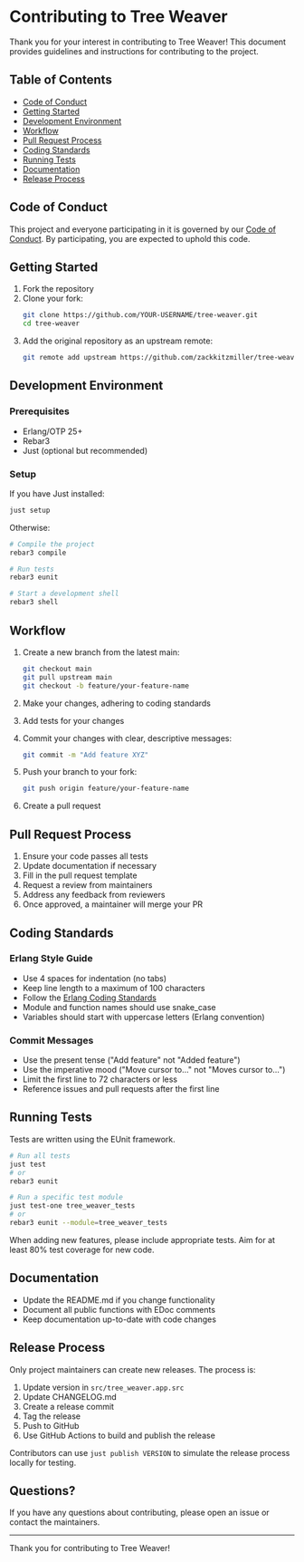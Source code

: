 # Contributing to Tree Weaver

Thank you for your interest in contributing to Tree Weaver! This document provides guidelines and instructions for contributing to the project.

## Table of Contents

- [Code of Conduct](#code-of-conduct)
- [Getting Started](#getting-started)
- [Development Environment](#development-environment)
- [Workflow](#workflow)
- [Pull Request Process](#pull-request-process)
- [Coding Standards](#coding-standards)
- [Running Tests](#running-tests)
- [Documentation](#documentation)
- [Release Process](#release-process)

## Code of Conduct

This project and everyone participating in it is governed by our [Code of Conduct](CODE_OF_CONDUCT.md). By participating, you are expected to uphold this code.

## Getting Started

1. Fork the repository
2. Clone your fork:
   ```bash
   git clone https://github.com/YOUR-USERNAME/tree-weaver.git
   cd tree-weaver
   ```
3. Add the original repository as an upstream remote:
   ```bash
   git remote add upstream https://github.com/zackkitzmiller/tree-weaver.git
   ```

## Development Environment

### Prerequisites

- Erlang/OTP 25+
- Rebar3
- Just (optional but recommended)

### Setup

If you have Just installed:

```bash
just setup
```

Otherwise:

```bash
# Compile the project
rebar3 compile

# Run tests
rebar3 eunit

# Start a development shell
rebar3 shell
```

## Workflow

1. Create a new branch from the latest main:
   ```bash
   git checkout main
   git pull upstream main
   git checkout -b feature/your-feature-name
   ```

2. Make your changes, adhering to coding standards

3. Add tests for your changes

4. Commit your changes with clear, descriptive messages:
   ```bash
   git commit -m "Add feature XYZ"
   ```

5. Push your branch to your fork:
   ```bash
   git push origin feature/your-feature-name
   ```

6. Create a pull request

## Pull Request Process

1. Ensure your code passes all tests
2. Update documentation if necessary
3. Fill in the pull request template
4. Request a review from maintainers
5. Address any feedback from reviewers
6. Once approved, a maintainer will merge your PR

## Coding Standards

### Erlang Style Guide

- Use 4 spaces for indentation (no tabs)
- Keep line length to a maximum of 100 characters
- Follow the [Erlang Coding Standards](https://github.com/inaka/erlang_guidelines)
- Module and function names should use snake_case
- Variables should start with uppercase letters (Erlang convention)

### Commit Messages

- Use the present tense ("Add feature" not "Added feature")
- Use the imperative mood ("Move cursor to..." not "Moves cursor to...")
- Limit the first line to 72 characters or less
- Reference issues and pull requests after the first line

## Running Tests

Tests are written using the EUnit framework.

```bash
# Run all tests
just test
# or
rebar3 eunit

# Run a specific test module
just test-one tree_weaver_tests
# or
rebar3 eunit --module=tree_weaver_tests
```

When adding new features, please include appropriate tests. Aim for at least 80% test coverage for new code.

## Documentation

- Update the README.md if you change functionality
- Document all public functions with EDoc comments
- Keep documentation up-to-date with code changes

## Release Process

Only project maintainers can create new releases. The process is:

1. Update version in `src/tree_weaver.app.src`
2. Update CHANGELOG.md
3. Create a release commit
4. Tag the release
5. Push to GitHub
6. Use GitHub Actions to build and publish the release

Contributors can use `just publish VERSION` to simulate the release process locally for testing.

## Questions?

If you have any questions about contributing, please open an issue or contact the maintainers.

---

Thank you for contributing to Tree Weaver!
